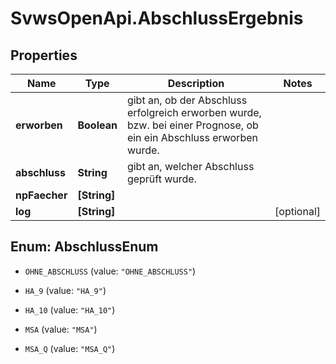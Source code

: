 # SvwsOpenApi.AbschlussErgebnis

## Properties

Name | Type | Description | Notes
------------ | ------------- | ------------- | -------------
**erworben** | **Boolean** | gibt an, ob der Abschluss erfolgreich erworben wurde, bzw. bei einer Prognose, ob ein ein Abschluss erworben wurde. | 
**abschluss** | **String** | gibt an, welcher Abschluss geprüft wurde. | 
**npFaecher** | **[String]** |  | 
**log** | **[String]** |  | [optional] 



## Enum: AbschlussEnum


* `OHNE_ABSCHLUSS` (value: `"OHNE_ABSCHLUSS"`)

* `HA_9` (value: `"HA_9"`)

* `HA_10` (value: `"HA_10"`)

* `MSA` (value: `"MSA"`)

* `MSA_Q` (value: `"MSA_Q"`)




